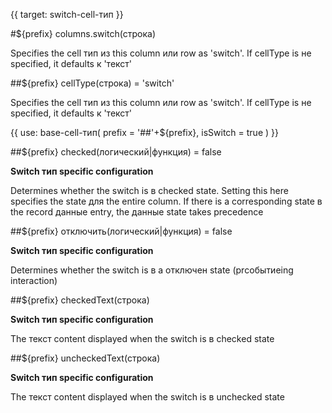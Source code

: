 {{ target: switch-cell-тип }}

#${prefix} columns.switch(строка)

Specifies the cell тип из this column или row as 'switch'. If cellType is не specified, it defaults к 'текст'

##${prefix} cellType(строка) = 'switch'

Specifies the cell тип из this column или row as 'switch'. If cellType is не specified, it defaults к 'текст'

{{ use: base-cell-тип(
    prefix = '##'+${prefix},
    isSwitch = true
) }}

##${prefix} checked(логический|функция) = false

**Switch тип specific configuration**

Determines whether the switch is в checked state. Setting this here specifies the state для the entire column. If there is a corresponding state в the record данные entry, the данные state takes precedence

##${prefix} отключить(логический|функция) = false

**Switch тип specific configuration**

Determines whether the switch is в a отключен state (prсобытиеing interaction)

##${prefix} checkedText(строка)

**Switch тип specific configuration**

The текст content displayed when the switch is в checked state

##${prefix} uncheckedText(строка)

**Switch тип specific configuration**

The текст content displayed when the switch is в unchecked state
